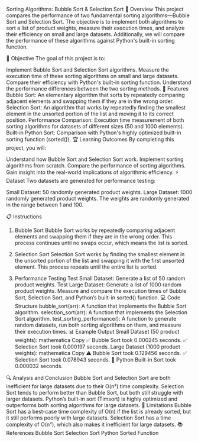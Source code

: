 Sorting Algorithms: Bubble Sort & Selection Sort
📖 Overview
This project compares the performance of two fundamental sorting algorithms—Bubble Sort and Selection Sort. The objective is to implement both algorithms to sort a list of product weights, measure their execution times, and analyze their efficiency on small and large datasets. Additionally, we will compare the performance of these algorithms against Python's built-in sorting function.

📝 Objective
The goal of this project is to:

Implement Bubble Sort and Selection Sort algorithms.
Measure the execution time of these sorting algorithms on small and large datasets.
Compare their efficiency with Python's built-in sorting function.
Understand the performance differences between the two sorting methods.
🚀 Features
Bubble Sort: An elementary algorithm that sorts by repeatedly comparing adjacent elements and swapping them if they are in the wrong order.
Selection Sort: An algorithm that works by repeatedly finding the smallest element in the unsorted portion of the list and moving it to its correct position.
Performance Comparison: Execution time measurement of both sorting algorithms for datasets of different sizes (50 and 1000 elements).
Built-in Python Sort: Comparison with Python's highly optimized built-in sorting function (sorted()).
🏆 Learning Outcomes
By completing this project, you will:

Understand how Bubble Sort and Selection Sort work.
Implement sorting algorithms from scratch.
Compare the performance of sorting algorithms.
Gain insight into the real-world implications of algorithmic efficiency.
⚡ Dataset
Two datasets are generated for performance testing:

Small Dataset: 50 randomly generated product weights.
Large Dataset: 1000 randomly generated product weights.
The weights are randomly generated in the range between 1 and 100.

📋 Instructions
1. Bubble Sort
Bubble Sort works by repeatedly comparing adjacent elements and swapping them if they are in the wrong order. This process continues until no swaps occur, which means the list is sorted.

2. Selection Sort
Selection Sort works by finding the smallest element in the unsorted portion of the list and swapping it with the first unsorted element. This process repeats until the entire list is sorted.

3. Performance Testing
Test Small Dataset: Generate a list of 50 random product weights.
Test Large Dataset: Generate a list of 1000 random product weights.
Measure and compare the execution times of Bubble Sort, Selection Sort, and Python’s built-in sorted() function.
💻 Code Structure
bubble_sort(arr): A function that implements the Bubble Sort algorithm.
selection_sort(arr): A function that implements the Selection Sort algorithm.
test_sorting_performance(): A function to generate random datasets, run both sorting algorithms on them, and measure their execution times.
📊 Example Output
Small Dataset (50 product weights):
mathematica
Copy
✅ Bubble Sort took 0.000245 seconds.
✅ Selection Sort took 0.000197 seconds.
Large Dataset (1000 product weights):
mathematica
Copy
⚠️ Bubble Sort took 0.129456 seconds.
✅ Selection Sort took 0.078943 seconds.
🚀 Python Built-in Sort took 0.000032 seconds.

🔍 Analysis and Conclusion
Bubble Sort and Selection Sort are both inefficient for large datasets due to their O(n²) time complexity.
Selection Sort tends to perform better than Bubble Sort, but both still struggle with larger datasets.
Python’s built-in sort (Timsort) is highly optimized and outperforms both sorting algorithms for large datasets.
🚧 Limitations
Bubble Sort has a best-case time complexity of O(n) if the list is already sorted, but it still performs poorly with large datasets.
Selection Sort has a time complexity of O(n²), which also makes it inefficient for large datasets.
📚 References
Bubble Sort
Selection Sort
Python Sorted Function
